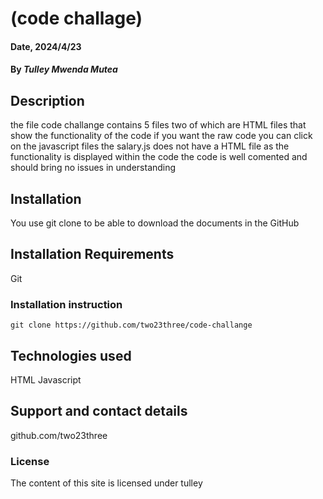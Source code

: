 # (code challage)

#### Date, 2024/4/23

#### By *Tulley Mwenda Mutea*

## Description
the file code challange contains 5 files two of which are HTML files that show the functionality of the code if you want the raw code you can click on the javascript files
the salary.js does not have a HTML file as the functionality is displayed within the code
the code is well comented and should bring no issues in understanding

## Installation
You use git clone to be able to download the documents in the GitHub

## Installation Requirements
Git

### Installation instruction
```
git clone https://github.com/two23three/code-challange

```


## Technologies used
HTML
Javascript


## Support and contact details
github.com/two23three

### License
The content of this site is licensed under tulley

